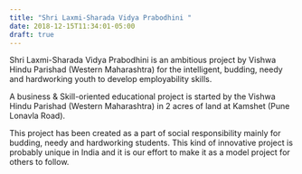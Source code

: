 ```yaml
---
title: "Shri Laxmi-Sharada Vidya Prabodhini "
date: 2018-12-15T11:34:01-05:00
draft: true
---
```


Shri Laxmi-Sharada Vidya Prabodhini is an ambitious project by Vishwa Hindu Parishad (Western Maharashtra) for the intelligent, budding, needy and hardworking youth to develop employability skills.

A business & Skill-oriented educational project is started by the Vishwa Hindu Parishad (Western Maharashtra) in 2 acres of land at Kamshet (Pune Lonavla Road).

This project has been created as a part of social responsibility mainly for budding, needy and hardworking students. This kind of innovative project is probably unique in India and it is our effort to make it as a model project for others to follow.
